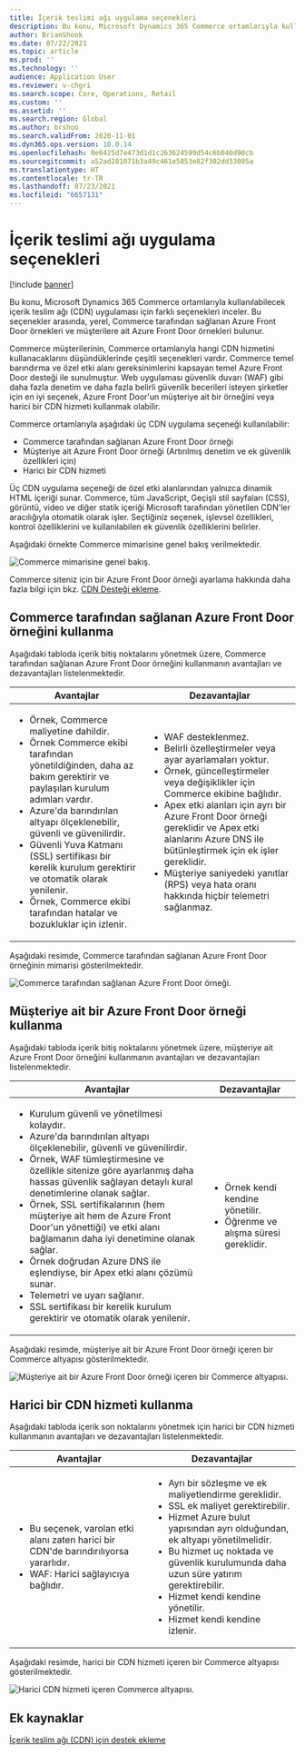 ```yaml
---
title: İçerik teslimi ağı uygulama seçenekleri
description: Bu konu, Microsoft Dynamics 365 Commerce ortamlarıyla kullanılabilecek içerik teslim ağı (CDN) uygulaması için farklı seçenekleri inceler. Bu seçenekler arasında, yerel, Commerce tarafından sağlanan Azure Front Door örnekleri ve müşterilere ait Azure Front Door örnekleri bulunur.
author: BrianShook
ms.date: 07/22/2021
ms.topic: article
ms.prod: ''
ms.technology: ''
audience: Application User
ms.reviewer: v-chgri
ms.search.scope: Core, Operations, Retail
ms.custom: ''
ms.assetid: ''
ms.search.region: Global
ms.author: brshoo
ms.search.validFrom: 2020-11-01
ms.dyn365.ops.version: 10.0.14
ms.openlocfilehash: 0e6425d7e473d1d1c263624599d54c6b040d90cb
ms.sourcegitcommit: a52ad281071b3a49c461e5853e82f302dd33095a
ms.translationtype: HT
ms.contentlocale: tr-TR
ms.lasthandoff: 07/23/2021
ms.locfileid: "6657131"
---
```

# <a name="content-delivery-network-implementation-options"></a>İçerik teslimi ağı uygulama seçenekleri

[!include [banner](includes/banner.md)]

Bu konu, Microsoft Dynamics 365 Commerce ortamlarıyla kullanılabilecek içerik teslim ağı (CDN) uygulaması için farklı seçenekleri inceler. Bu seçenekler arasında, yerel, Commerce tarafından sağlanan Azure Front Door örnekleri ve müşterilere ait Azure Front Door örnekleri bulunur.

Commerce müşterilerinin, Commerce ortamlarıyla hangi CDN hizmetini kullanacaklarını düşündüklerinde çeşitli seçenekleri vardır. Commerce temel barındırma ve özel etki alanı gereksinimlerini kapsayan temel Azure Front Door desteği ile sunulmuştur. Web uygulaması güvenlik duvarı (WAF) gibi daha fazla denetim ve daha fazla belirli güvenlik becerileri isteyen şirketler için en iyi seçenek, Azure Front Door'un müşteriye ait bir örneğini veya harici bir CDN hizmeti kullanmak olabilir.

Commerce ortamlarıyla aşağıdaki üç CDN uygulama seçeneği kullanılabilir:

- Commerce tarafından sağlanan Azure Front Door örneği
- Müşteriye ait Azure Front Door örneği (Artırılmış denetim ve ek güvenlik özellikleri için)
- Harici bir CDN hizmeti

Üç CDN uygulama seçeneği de özel etki alanlarından yalnızca dinamik HTML içeriği sunar. Commerce, tüm JavaScript, Geçişli stil sayfaları (CSS), görüntü, video ve diğer statik içeriği Microsoft tarafından yönetilen CDN'ler aracılığıyla otomatik olarak işler. Seçtiğiniz seçenek, işlevsel özellikleri, kontrol özelliklerini ve kullanılabilen ek güvenlik özelliklerini belirler.

Aşağıdaki örnekte Commerce mimarisine genel bakış verilmektedir.

![Commerce mimarisine genel bakış.](media/Commerce_CDN-Option_ComparisonModels.png)

Commerce siteniz için bir Azure Front Door örneği ayarlama hakkında daha fazla bilgi için bkz. [CDN Desteği ekleme](add-cdn-support.md).

## <a name="use-the-commerce-provided-azure-front-door-instance"></a>Commerce tarafından sağlanan Azure Front Door örneğini kullanma

Aşağıdaki tabloda içerik bitiş noktalarını yönetmek üzere, Commerce tarafından sağlanan Azure Front Door örneğini kullanmanın avantajları ve dezavantajları listelenmektedir.

| Avantajlar | Dezavantajlar |
|------|------|
| <ul><li>Örnek, Commerce maliyetine dahildir.</li><li>Örnek Commerce ekibi tarafından yönetildiğinden, daha az bakım gerektirir ve paylaşılan kurulum adımları vardır.</li><li>Azure'da barındırılan altyapı ölçeklenebilir, güvenli ve güvenilirdir.</li><li>Güvenli Yuva Katmanı (SSL) sertifikası bir kerelik kurulum gerektirir ve otomatik olarak yenilenir.</li><li>Örnek, Commerce ekibi tarafından hatalar ve bozukluklar için izlenir.</li></ul> | <ul><li>WAF desteklenmez.</li><li>Belirli özelleştirmeler veya ayar ayarlamaları yoktur.</li><li>Örnek, güncelleştirmeler veya değişiklikler için Commerce ekibine bağlıdır.</li><li>Apex etki alanları için ayrı bir Azure Front Door örneği gereklidir ve Apex etki alanlarını Azure DNS ile bütünleştirmek için ek işler gereklidir.</li><li>Müşteriye saniyedeki yanıtlar (RPS) veya hata oranı hakkında hiçbir telemetri sağlanmaz.</li></ul> |

Aşağıdaki resimde, Commerce tarafından sağlanan Azure Front Door örneğinin mimarisi gösterilmektedir.

![Commerce tarafından sağlanan Azure Front Door örneği.](media/Commerce_CDN-Option_CommerceFrontDoor.png)

## <a name="use-a-customer-owned-azure-front-door-instance"></a>Müşteriye ait bir Azure Front Door örneği kullanma

Aşağıdaki tabloda içerik bitiş noktalarını yönetmek üzere, müşteriye ait Azure Front Door örneğini kullanmanın avantajları ve dezavantajları listelenmektedir.

| Avantajlar | Dezavantajlar |
|------|------|
| <ul><li>Kurulum güvenli ve yönetilmesi kolaydır.</li><li>Azure'da barındırılan altyapı ölçeklenebilir, güvenli ve güvenilirdir.</li><li>Örnek, WAF tümleştirmesine ve özellikle sitenize göre ayarlanmış daha hassas güvenlik sağlayan detaylı kural denetimlerine olanak sağlar.</li><li>Örnek, SSL sertifikalarının (hem müşteriye ait hem de Azure Front Door'un yönettiği) ve etki alanı bağlamanın daha iyi denetimine olanak sağlar.</li><li>Örnek doğrudan Azure DNS ile eşlendiyse, bir Apex etki alanı çözümü sunar.</li><li>Telemetri ve uyarı sağlanır.</li><li>SSL sertifikası bir kerelik kurulum gerektirir ve otomatik olarak yenilenir.</li></ul> | <ul><li>Örnek kendi kendine yönetilir.</li><li>Öğrenme ve alışma süresi gereklidir.</li></ul> |

Aşağıdaki resimde, müşteriye ait bir Azure Front Door örneği içeren bir Commerce altyapısı gösterilmektedir.

![Müşteriye ait bir Azure Front Door örneği içeren bir Commerce altyapısı.](media/Commerce_CDN-Option_CustomerOwnedAzureFrontDoor.png)

## <a name="use-an-external-cdn-service"></a>Harici bir CDN hizmeti kullanma

Aşağıdaki tabloda içerik son noktalarını yönetmek için harici bir CDN hizmeti kullanmanın avantajları ve dezavantajları listelenmektedir.

| Avantajlar | Dezavantajlar |
|------|------|
| <ul><li>Bu seçenek, varolan etki alanı zaten harici bir CDN'de barındırılıyorsa yararlıdır.</li><li>WAF: Harici sağlayıcıya bağlıdır.</li></ul> | <ul><li>Ayrı bir sözleşme ve ek maliyetlendirme gereklidir.</li><li>SSL ek maliyet gerektirebilir.</li><li>Hizmet Azure bulut yapısından ayrı olduğundan, ek altyapı yönetilmelidir.</li><li>Bu hizmet uç noktada ve güvenlik kurulumunda daha uzun süre yatırım gerektirebilir.</li><li>Hizmet kendi kendine yönetilir.</li><li>Hizmet kendi kendine izlenir.</li></ul> |

Aşağıdaki resimde, harici bir CDN hizmeti içeren bir Commerce altyapısı gösterilmektedir.

![Harici CDN hizmeti içeren Commerce altyapısı.](media/Commerce_CDN-Option_ExternalFrontDoor.png)

## <a name="additional-resources"></a>Ek kaynaklar

[İçerik teslim ağı (CDN) için destek ekleme](add-cdn-support.md)
